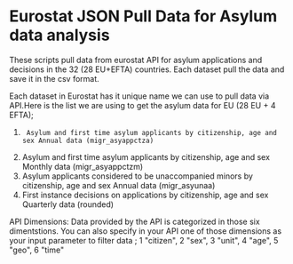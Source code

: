 # Eurostat JSON Pull Data for Asylum data analysis
These scripts pull data from eurostat API for asylum applications and decisions in the 32 (28 EU+EFTA) countries. Each dataset pull the data and save it in the csv format. 

Each dataset in Eurostat has it unique name we can use to pull data via API.Here is the list we are using to get the asylum data for EU (28 EU + 4 EFTA);
1.		Asylum and first time asylum applicants by citizenship, age and sex Annual data (migr_asyappctza)
2.  Asylum and first time asylum applicants by citizenship, age and sex Monthly data (migr_asyappctzm)
3.  Asylum applicants considered to be unaccompanied minors by citizenship, age and sex Annual data (migr_asyunaa)
4.  First instance decisions on applications by citizenship, age and sex Quarterly data (rounded) 

API Dimensions: Data provided by the API is categorized in those six dimentstions. You can also specify in your API one of those dimensions as your input parameter to filter data ;
 1	"citizen",
 2	"sex",
 3	"unit",
 4	"age",
 5	"geo",
 6	"time" 
 
